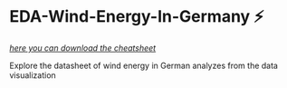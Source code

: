 # EDA-Wind-Energy-In-Germany :zap:
[*here you can download the cheatsheet*](https://www.kaggle.com/blastchar/telco-customer-churn) 

Explore the datasheet of wind energy in German analyzes from the data visualization  
  
 
 
